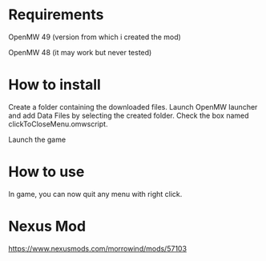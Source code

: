 # Requirements

OpenMW 49 (version from which i created the mod)

OpenMW 48 (it may work but never tested)

# How to install

Create a folder containing the downloaded files.
Launch OpenMW launcher and add Data Files by selecting the created folder.
Check the box named clickToCloseMenu.omwscript.

Launch the game

# How to use

In game, you can now quit any menu with right click.

# Nexus Mod

https://www.nexusmods.com/morrowind/mods/57103
